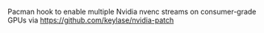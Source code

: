 Pacman hook to enable multiple Nvidia nvenc streams on consumer-grade GPUs via https://github.com/keylase/nvidia-patch
